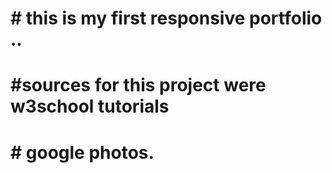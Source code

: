  # # this is my first responsive portfolio ..








 # #sources for this project were w3school tutorials







# # google photos.